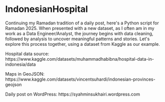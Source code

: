 # IndonesianHospital

Continuing my Ramadan tradition of a daily post, here's a Python script for Ramadan 2025.  When presented with a new dataset, as I often am in my work as a Data Engineer/Analyst, the journey begins with data cleaning, followed by analysis to uncover meaningful patterns and stories.  Let's explore this process together, using a dataset from Kaggle as our example.
<p>
Hospital data source: https://www.kaggle.com/datasets/muhammadhabibna/hospital-data-in-indonesia/data <p>
Maps in GeoJSON: https://www.kaggle.com/datasets/vincentsuhardi/indonesian-provinces-geojson <p>
Daily post on WordPress: https://syahminsukhairi.wordpress.com
